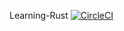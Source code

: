 Learning-Rust
[![CircleCI](https://circleci.com/gh/beatdjam/Learning-Rust.svg?style=svg)](https://circleci.com/gh/beatdjam/Learning-Rust)

